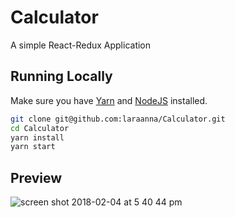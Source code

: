 # Calculator
A simple React-Redux Application

## Running Locally

Make sure you have [Yarn](https://yarnpkg.com/en/) and [NodeJS](https://nodejs.org/en/) installed.

```bash
git clone git@github.com:laraanna/Calculator.git
cd Calculator
yarn install
yarn start
```

## Preview

![screen shot 2018-02-04 at 5 40 44 pm](https://user-images.githubusercontent.com/22427224/35779788-1a5db034-09d3-11e8-89d9-3bc3093c3d56.png)

